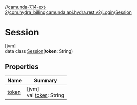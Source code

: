 //[camunda-7.14-ext-2](../../../../index.md)/[com.hydra_billing.camunda.api.hydra.rest.v2](../../index.md)/[Login](../index.md)/[Session](index.md)

# Session

[jvm]\
data class [Session](index.md)(**token**: String)

## Properties

| Name | Summary |
|---|---|
| [token](token.md) | [jvm]<br>val [token](token.md): String |
